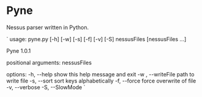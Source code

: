 # Pyne

Nessus parser written in Python.

`
usage: pyne.py [-h] [-w] [-s] [-f] [-v] [-S] nessusFiles [nessusFiles ...]

Pyne 1.0.1

positional arguments:
  nessusFiles

options:
  -h, --help         show this help message and exit
  -w , --writeFile   path to write file
  -s, --sort         sort keys alphabetically
  -f, --force        force overwrite of file
  -v, --verbose
  -S, --SlowMode
`